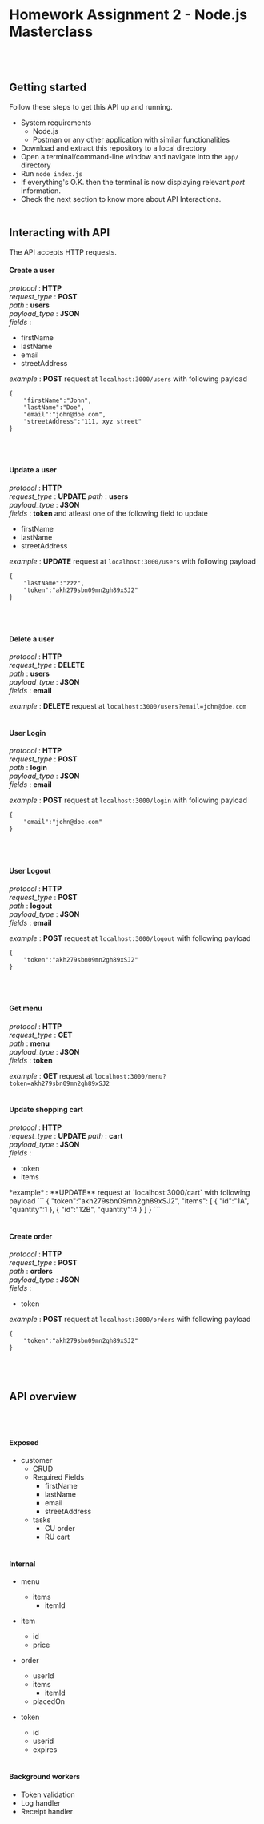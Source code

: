 # Homework Assignment 2 - Node.js Masterclass

<br><br>

## Getting started

Follow these steps to get this API up and running.
- System requirements
    - Node.js
    - Postman or any other application with similar functionalities
- Download and extract this repository to a local directory
- Open a terminal/command-line window and navigate into the `app/` directory
- Run `node index.js`
- If everything's O.K. then the terminal is now displaying relevant *port* information.
- Check the next section to know more about API Interactions.
<br><br>

## Interacting with API

The API accepts HTTP requests.
<br>

#### Create a user 

*protocol* : **HTTP**  
*request_type* : **POST**  
*path* : **users**  
*payload_type* : **JSON**   
*fields* :  
<ul>
    <li>firstName</li>
    <li>lastName</li>
    <li>email</li>
    <li>streetAddress</li>
</ul>

*example* : **POST** request at `localhost:3000/users` with following payload
``` 
{
    "firstName":"John",
    "lastName":"Doe",
    "email":"john@doe.com",
    "streetAddress":"111, xyz street"
} 
```
<br><br>

#### Update a user

*protocol* : **HTTP**  
*request_type* : **UPDATE**
*path* : **users**  
*payload_type* : **JSON**  
*fields* : **token** and atleast one of the following field to update  
<ul>
    <li>firstName</li>
    <li>lastName</li>
    <li>streetAddress</li>
</ul>

*example* : **UPDATE** request at `localhost:3000/users` with following payload
``` 
{
    "lastName":"zzz",
    "token":"akh279sbn09mn2gh89xSJ2"
} 
```
<br><br>

#### Delete a user

*protocol* : **HTTP**  
*request_type* : **DELETE**  
*path* : **users**  
*payload_type* : **JSON**   
*fields* :  **email**  

*example* : **DELETE** request at `localhost:3000/users?email=john@doe.com` 
<br><br>

#### User Login

*protocol* : **HTTP**  
*request_type* : **POST**  
*path* : **login**  
*payload_type* : **JSON**   
*fields* : **email**  

*example* : **POST** request at `localhost:3000/login` with following payload
``` 
{
    "email":"john@doe.com"
} 
```
<br><br>

#### User Logout

*protocol* : **HTTP**  
*request_type* : **POST**  
*path* : **logout**  
*payload_type* : **JSON**   
*fields* : **email**  

*example* : **POST** request at `localhost:3000/logout` with following payload
``` 
{
    "token":"akh279sbn09mn2gh89xSJ2"
} 
```
<br><br>

#### Get menu

*protocol* : **HTTP**  
*request_type* : **GET**  
*path* : **menu**  
*payload_type* : **JSON**   
*fields* : **token**  

*example* : **GET** request at `localhost:3000/menu?token=akh279sbn09mn2gh89xSJ2`
<br><br>

#### Update shopping cart

*protocol* : **HTTP**  
*request_type* : **UPDATE**
*path* : **cart**  
*payload_type* : **JSON**  
*fields* : 
<ul>
    <li>token</li>
    <li>items</li>
</ul>
*example* : **UPDATE** request at `localhost:3000/cart` with following payload
``` 
{
    "token":"akh279sbn09mn2gh89xSJ2",
    "items": [
        {
            "id":"1A",
            "quantity":1
        },
        {
            "id":"12B",
            "quantity":4
        }
    ]
} 
```
<br><br>

#### Create order 

*protocol* : **HTTP**  
*request_type* : **POST**  
*path* : **orders**  
*payload_type* : **JSON**   
*fields* :  
<ul>
    <li>token</li>
</ul>

*example* : **POST** request at `localhost:3000/orders` with following payload
``` 
{
    "token":"akh279sbn09mn2gh89xSJ2"
} 
```
<br><br>

## API overview
<br><br>

#### Exposed       
- customer
    - CRUD
    - Required Fields
        - firstName
        - lastName
        - email
        - streetAddress
    - tasks
        - CU order
        - RU cart
<br><br>

#### Internal
- menu
    - items
        - itemId
    

- item
    - id
    - price

- order
    - userId
    - items
        - itemId
    - placedOn

- token
    - id
    - userid
    - expires
<br><br>

#### Background workers
- Token validation
- Log handler
- Receipt handler
